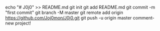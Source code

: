 echo "# J0j0" >> README.md
git init
git add README.md
git commit -m "first commit"
git branch -M master
git remote add origin https://github.com/Joj0mon/J0j0.git
git push -u origin master
comment- new project!
